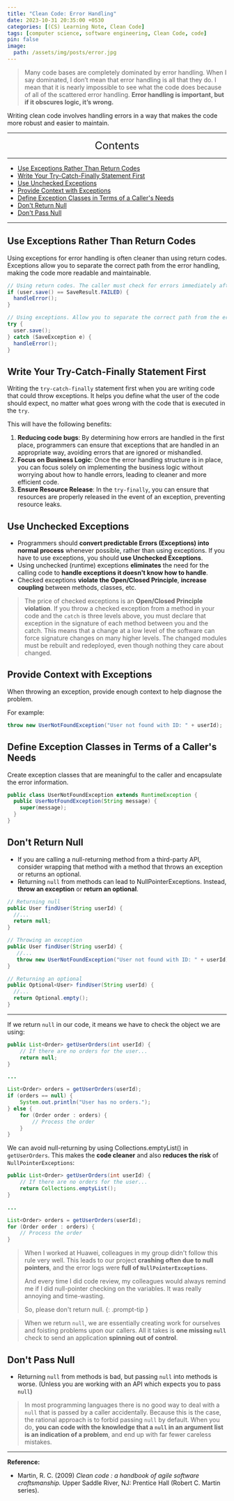 ```yaml
---
title: "Clean Code: Error Handling"
date: 2023-10-31 20:35:00 +0530
categories: [(CS) Learning Note, Clean Code]
tags: [computer science, software engineering, Clean Code, code]
pin: false
image:
  path: /assets/img/posts/error.jpg
---
```


> Many code bases are completely dominated by error handling. When I say dominated, I don’t mean that error handling is all that they do. I mean that it is nearly impossible to see what the code does because of all of the scattered error handling. **Error handling is important, but if it obscures logic, it’s wrong.**

Writing clean code involves handling errors in a way that makes the code more robust and easier to maintain.

---
<center><font size='5'> Contents </font></center>

---

<!-- TOC -->
  * [Use Exceptions Rather Than Return Codes](#use-exceptions-rather-than-return-codes)
  * [Write Your Try-Catch-Finally Statement First](#write-your-try-catch-finally-statement-first)
  * [Use Unchecked Exceptions](#use-unchecked-exceptions)
  * [Provide Context with Exceptions](#provide-context-with-exceptions)
  * [Define Exception Classes in Terms of a Caller's Needs](#define-exception-classes-in-terms-of-a-callers-needs)
  * [Don't Return Null](#dont-return-null)
  * [Don't Pass Null](#dont-pass-null)
<!-- TOC -->

---

## Use Exceptions Rather Than Return Codes

Using exceptions for error handling is often cleaner than using return codes. Exceptions allow you to separate the correct path from the error handling, making the code more readable and maintainable.

```java
// Using return codes. The caller must check for errors immediately after the call.
if (user.save() == SaveResult.FAILED) {
  handleError();
}

// Using exceptions. Allow you to separate the correct path from the error handling.
try {
  user.save();
} catch (SaveException e) {
  handleError();
}
```

## Write Your Try-Catch-Finally Statement First

Writing the `try-catch-finally` statement first when you are writing code that could throw exceptions. It helps you define what the user of the code should expect, no matter what goes wrong with the code that is executed in the `try`.

This will have the following benefits:
1. **Reducing code bugs**: By determining how errors are handled in the first place, programmers can ensure that exceptions that are handled in an appropriate way, avoiding errors that are ignored or mishandled.
2. **Focus on Business Logic**: Once the error handling structure is in place, you can focus solely on implementing the business logic without worrying about how to handle errors, leading to cleaner and more efficient code.
3. **Ensure Resource Release**: In the `try-finally`, you can ensure that resources are properly released in the event of an exception, preventing resource leaks.


## Use Unchecked Exceptions

- Programmers should **convert predictable Errors (Exceptions) into normal process** whenever possible, rather than using exceptions. If you have to use exceptions, you should **use Unchecked Exceptions**.
- Using unchecked (runtime) exceptions **eliminates** the need for the calling code to **handle exceptions it doesn't know how to handle**.
- Checked exceptions **violate the Open/Closed Principle**, **increase coupling** between methods, classes, etc.

> The price of checked exceptions is an **Open/Closed Principle violation**. If you throw a checked exception from a method in your code and the `catch` is three levels above, you must declare that exception in the signature of each method between you and the catch. This means that a change at a low level of the software can force signature changes on many higher levels. The changed modules must be rebuilt and redeployed, even though nothing they care about changed.

## Provide Context with Exceptions

When throwing an exception, provide enough context to help diagnose the problem.

For example:
```java
throw new UserNotFoundException("User not found with ID: " + userId);
```

## Define Exception Classes in Terms of a Caller's Needs

Create exception classes that are meaningful to the caller and encapsulate the error information.

```java
public class UserNotFoundException extends RuntimeException {
  public UserNotFoundException(String message) {
    super(message);
  }
}
```

## Don't Return Null

- If you are calling a null-returning method from a third-party API, consider wrapping that method with a method that throws an exception or returns an optional.
- Returning `null` from methods can lead to NullPointerExceptions. Instead, **throw an exception** or **return an optional**.

```java
// Returning null
public User findUser(String userId) {
  //...
  return null;
}

// Throwing an exception
public User findUser(String userId) {
   //...
   throw new UserNotFoundException("User not found with ID: " + userId);
}

// Returning an optional
public Optional<User> findUser(String userId) {
  //...
  return Optional.empty();
}
```

---

If we return `null` in our code, it means we have to check the object we are using:

```java
public List<Order> getUserOrders(int userId) {
    // If there are no orders for the user...
    return null;
}

...

List<Order> orders = getUserOrders(userId);
if (orders == null) {
    System.out.println("User has no orders.");
} else {
    for (Order order : orders) {
        // Process the order
    }
}
```

We can avoid null-returning by using Collections.emptyList() in `getUserOrders`. This makes the **code cleaner** and also **reduces the risk** of `NullPointerExceptions`:

```java
public List<Order> getUserOrders(int userId) {
    // If there are no orders for the user...
    return Collections.emptyList();
}

...

List<Order> orders = getUserOrders(userId);
for (Order order : orders) {
    // Process the order
}
```

> When I worked at Huawei, colleagues in my group didn't follow this rule very well. This leads to our project **crashing often due to null pointers**, and the error logs were **full of `NullPointerExceptions`**.
> 
> And every time I did code review, my colleagues would always remind me if I did null-pointer checking on the variables. It was really annoying and time-wasting. 
> 
> So, please don't return null.
{: .prompt-tip }

> When we return `null`, we are essentially creating work for ourselves and foisting problems upon our callers. All it takes is **one missing `null`** check to send an application **spinning out of control**. 

## Don't Pass Null

- Returning `null` from methods is bad, but passing `null` into methods is worse. (Unless you are working with an API which expects you to pass `null`)

> In most programming languages there is no good way to deal with a `null` that is passed by a caller accidentally. Because this is the case, the rational approach is to forbid passing `null` by default. When you do, **you can code with the knowledge that a `null` in an argument list is an indication of a problem**, and end up with far fewer careless mistakes.

---

**Reference:**

- Martin, R. C. (2009) _Clean code : a handbook of agile software craftsmanship._ Upper Saddle River, NJ: Prentice Hall (Robert C. Martin series).
